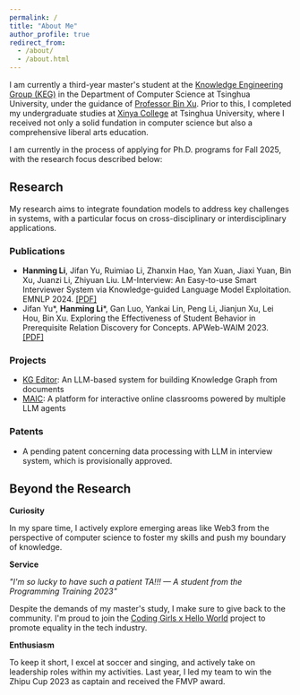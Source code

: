 ```yaml
---
permalink: /
title: "About Me"
author_profile: true
redirect_from: 
  - /about/
  - /about.html
---
```


I am currently a third-year master's student at the [Knowledge Engineering Group (KEG)](https://keg.cs.tsinghua.edu.cn/) in the Department of Computer Science at Tsinghua University, under the guidance of [Professor Bin Xu](https://scholar.google.com/citations?hl=en&user=eV_MEVYAAAAJ). Prior to this, I completed my undergraduate studies at [Xinya College](https://www.xyc.tsinghua.edu.cn/en/) at Tsinghua University, where I received not only a solid fundation in computer science but also a comprehensive liberal arts education.

I am currently in the process of applying for Ph.D. programs for Fall 2025, with the research focus described below:

Research
------
My research aims to integrate foundation models to address key challenges in systems, with a particular focus on cross-disciplinary or interdisciplinary applications.

### Publications
- **Hanming Li**, Jifan Yu, Ruimiao Li, Zhanxin Hao, Yan Xuan, Jiaxi Yuan, Bin Xu, Juanzi Li, Zhiyuan Liu. LM-Interview: An Easy-to-use Smart Interviewer System via Knowledge-guided Language Model Exploitation. EMNLP 2024. [[PDF]](https://aclanthology.org/2024.emnlp-demo.52.pdf)
- Jifan Yu\*, **Hanming Li**\*, Gan Luo, Yankai Lin, Peng Li, Jianjun Xu, Lei Hou, Bin Xu. Exploring the Effectiveness of Student Behavior in Prerequisite Relation Discovery for Concepts. APWeb-WAIM 2023. [[PDF]](https://link.springer.com/chapter/10.1007/978-981-97-2421-5_24)

### Projects
- [KG Editor](https://www.kgeditor.cn/): An LLM-based system for building Knowledge Graph from documents
- [MAIC](https://project.maic.chat/): A platform for interactive online classrooms powered by multiple LLM agents

### Patents
- A pending patent concerning data processing with LLM in interview system, which is provisionally approved.

Beyond the Research
------

**Curiosity**

In my spare time, I actively explore emerging areas like Web3 from the perspective of computer science to foster my skills and push my boundary of knowledge.

**Service**

*"I'm so lucky to have such a patient TA!!! — A student from the Programming Training 2023"*

Despite the demands of my master's study, I make sure to give back to the community. I'm proud to join the [Coding Girls x Hello World](https://codinggirls.cn/en/) project to promote equality in the tech industry.

**Enthusiasm**


To keep it short, I excel at soccer and singing, and actively take on leadership roles within my activities. Last year, I led my team to win the Zhipu Cup 2023 as captain and received the FMVP award.
